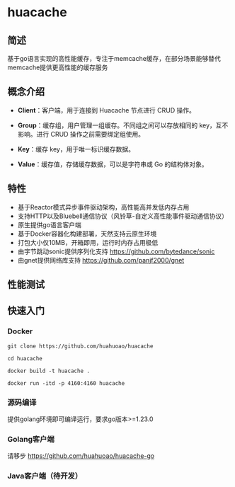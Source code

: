 # huacache

## 简述
基于go语言实现的高性能缓存，专注于memcache缓存，在部分场景能够替代memcache提供更高性能的缓存服务
## 概念介绍

- **Client**：客户端，用于连接到 Huacache 节点进行 CRUD 操作。

- **Group**：缓存组，用户管理一组缓存。不同组之间可以存放相同的 key，互不影响。进行 CRUD 操作之前需要绑定组使用。

- **Key**：缓存 key，用于唯一标识缓存数据。

- **Value**：缓存值，存储缓存数据，可以是字符串或 Go 的结构体对象。

## 特性
- 基于Reactor模式异步事件驱动架构，高性能高并发低内存占用
- 支持HTTP以及Bluebell通信协议（风铃草-自定义高性能事件驱动通信协议）
- 原生提供go语言客户端
- 基于Docker容器化构建部署，天然支持云原生环境
- 打包大小仅10MB，开箱即用，运行时内存占用极低
- 由字节跳动sonic提供序列化支持 https://github.com/bytedance/sonic
- 由gnet提供网络库支持 https://github.com/panjf2000/gnet
## 性能测试

## 快速入门
### Docker
```shell
git clone https://github.com/huahuoao/huacache
```
```shell
cd huacache
```
```shell
docker build -t huacache .
```
```shell
docker run -itd -p 4160:4160 huacache
```
### 源码编译
提供golang环境即可编译运行，要求go版本>=1.23.0
### Golang客户端
请移步 https://github.com/huahuoao/huacache-go
### Java客户端（待开发）

